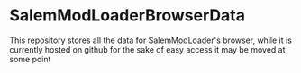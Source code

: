 # SalemModLoaderBrowserData
This repository stores all the data for SalemModLoader's browser, while it is currently hosted on github for the sake of easy access it may be moved at some point
